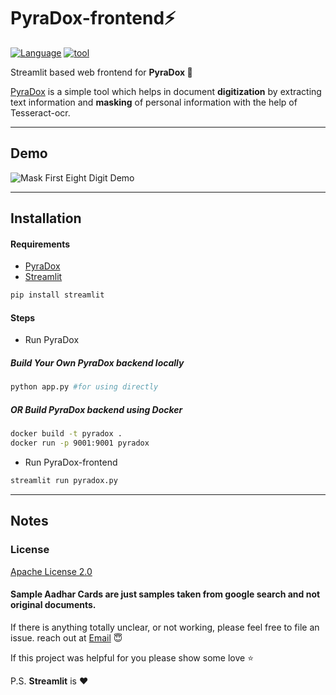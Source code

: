 # PyraDox-frontend:zap: 
[![Language](https://img.shields.io/badge/Python-3.6.5-blue)](https://github.com/festivitymishra/PyraDox-frontend)
[![tool](https://img.shields.io/badge/Streamlit-%3C3-red)](https://streamlit.io)

Streamlit based web frontend for **PyraDox :page_with_curl:**

[PyraDox](https://github.com/festivitymishra/PyraDox) is a simple tool which helps in document **digitization** by extracting text information and **masking** of personal information with the help of Tesseract-ocr.
*****************************************************
## Demo

![Mask First Eight Digit Demo](resources/demo.gif)

*****************************************************
## Installation

#### Requirements
- [PyraDox](https://github.com/festivitymishra/PyraDox)
- [Streamlit](https://streamlit.io)
```bash
pip install streamlit
```
#### Steps
- Run PyraDox
##### Build Your Own PyraDox backend locally
```bash
python app.py #for using directly
```
##### OR Build PyraDox backend using Docker
```bash
docker build -t pyradox .
docker run -p 9001:9001 pyradox
```
- Run PyraDox-frontend
```bash
streamlit run pyradox.py
```
*****************************************************


## Notes

### License
[Apache License 2.0](https://github.com/festivitymishra/PyraDox-frontend/blob/master/LICENSE)

#### Sample Aadhar Cards are just samples taken from google search and not original documents.
If there is anything totally unclear, or not working, please feel free to file an issue.
reach out at [Email](utsav.iitkgp@gmail.com) :innocent:

If this project was helpful for you please show some love :star:

P.S. **Streamlit** is :heart:
